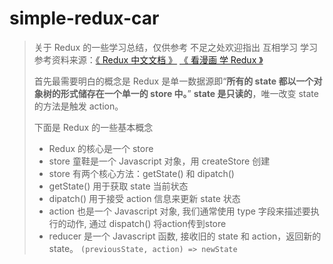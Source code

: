 # simple-redux-car

> 关于 Redux 的一些学习总结，仅供参考 不足之处欢迎指出 互相学习
> 学习参考资料来源：[《 Redux 中文文档 》][1] [《 看漫画 学 Redux 》][2]
> 
> 首先最需要明白的概念是 Redux 是单一数据源即“**所有的 state 都以一个对象树的形式储存在一个单一的 store 中。**”
> **state 是只读的**，唯一改变 state 的方法是触发 action。
> 
> 下面是 Redux 的一些基本概念
> 
>  - Redux 的核心是一个 store
>  - store 童鞋是一个 Javascript 对象，用 createStore 创建
>  - store 有两个核心方法：getState() 和 dipatch()
>  - getState() 用于获取 state 当前状态
>  - dipatch() 用于接受 action 信息来更新 state 状态
>  - action 也是一个 Javascript 对象, 我们通常使用 type 字段来描述要执行的动作, 通过 dispatch() 将action传到store
>  - reducer 是一个 Javascript 函数, 接收旧的 state 和 action，返回新的 state。
> `(previousState, action) => newState`


  [1]: http://cn.redux.js.org/
  [2]: https://github.com/jasonslyvia/a-cartoon-intro-to-redux-cn